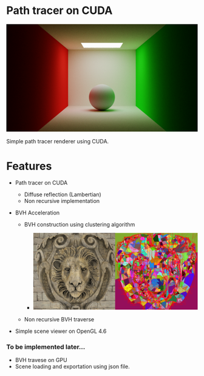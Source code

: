 # Path tracer on CUDA

![MainImg](./Img/Render/DiffuseRoom_MS8x2048spp8bounce_22min.png)

Simple path tracer renderer using CUDA.



# Features

- Path tracer on CUDA
  - Diffuse reflection (Lambertian)
  - Non recursive implementation
- BVH Acceleration
  - BVH construction using clustering algorithm
    - ![BVH](./Img/Doc/BVH.png)
  
  - Non recursive BVH traverse
  
- Simple scene viewer on OpenGL 4.6

### To be implemented later...

- BVH travese on GPU
- Scene loading and exportation using json file.

